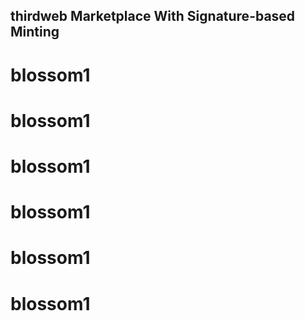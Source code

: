 ## thirdweb Marketplace With Signature-based Minting
# blossom1
# blossom1
# blossom1
# blossom1
# blossom1
# blossom1
